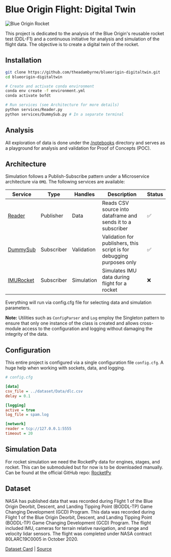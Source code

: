# Blue Origin Flight: Digital Twin

![Blue Origin Rocket](https://wonderfulengineering.com/wp-content/uploads/2017/12/blue-origin-610x343.jpg)

This project is dedicated to the analysis of the Blue Origin's reusable rocket test (DDL-F1) and a continuous initiative for analysis and simulation of the flight data.  The objective is to create a digital twin of the rocket.

## Installation

```bash
git clone https://github.com/theadambyrne/blueorigin-digitaltwin.git
cd blueorigin-digitaltwin

# Create and activate conda environment
conda env create -f environment.yml
conda activate bofdt

# Run services (see Architecture for more details)
python services/Reader.py 
python services/DummySub.py # In a separate terminal
```

## Analysis

All exploration of data is done under the [/notebooks](notebooks) directory and serves as a playground for analysis and validation for Proof of Concepts (POC).

## Architecture

Simulation follows a Publish-Subscribe pattern under a Microservice architecture via `0MQ`. The following services are available:

| Service | Type | Handles | Description | Status |
| --- | --- | --- | --- | --- |
| [Reader](services/Reader.py) | Publisher | Data | Reads CSV source into dataframe and sends it to a subscriber | :white_check_mark: |
| [DummySub](services/DummySub.py) | Subscriber | Validation | Validation for publishers, this script is for debugging purposes only | :white_check_mark: |
| [IMURocket](services/IMURocket.py) | Subscriber | Simulation | Simulates IMU data during flight for a rocket | :x: |

Everything will run via config.cfg file for selecting data and simulation parameters.

**Note:** Utilities such as `ConfigParser` and `Log` employ the Singleton pattern to ensure that only one instance of the class is created and allows cross-module access to the configuration and logging without damaging the integrity of the data.

## Configuration

This entire project is configured via a single configuration file `config.cfg`. A huge help when working with sockets, data, and logging.

```ini
# config.cfg

[data]
csv_file = ../dataset/Data/dlc.csv
delay = 0.1 

[logging]
active = true
log_file = spam.log

[network]
reader = tcp://127.0.0.1:5555
timeout = 20
```

## Simulation Data

For rocket simulation we need the RocketPy data for engines, stages, and rocket. This can be submoduled but for now is to be downloaded manually.
Can be found at the official GitHub repo: [RocketPy](https://github.com/RocketPy-Team/RocketPy)


## Dataset

NASA has published data that was recorded during Flight 1 of the Blue Origin Deorbit, Descent, and Landing Tipping Point (BODDL-TP) Game Changing Development (GCD) Program. This data was recorded during Flight 1 of the Blue Origin Deorbit, Descent, and Landing Tipping Point (BODDL-TP) Game Changing Development (GCD) Program. The flight included IMU, cameras for terrain relative navigation, and range and velocity lidar sensors. The flight was completed under NASA contract 80LARC19C0005 in October 2020.

[Dataset Card](DATASET.txt) | [Source](https://www.kaggle.com/datasets/kazushiadachi/blue-origins-reusable-rocket-test-ddlf1/data)